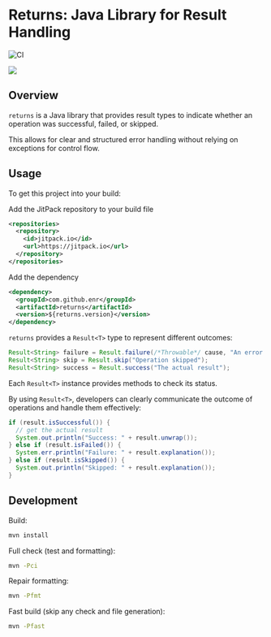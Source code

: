 # Returns: Java Library for Result Handling

![CI](https://github.com/enr/returns/workflows/CI/badge.svg)

[![](https://jitpack.io/v/enr/returns.svg)](https://jitpack.io/#enr/returns)


## Overview

`returns` is a Java library that provides result types to indicate whether an operation was successful, failed, or skipped.

This allows for clear and structured error handling without relying on exceptions for control flow.

## Usage

To get this project into your build:

Add the JitPack repository to your build file

```xml
<repositories>
  <repository>
    <id>jitpack.io</id>
    <url>https://jitpack.io</url>
  </repository>
</repositories>
```

Add the dependency

```xml
<dependency>
  <groupId>com.github.enr</groupId>
  <artifactId>returns</artifactId>
  <version>${returns.version}</version>
</dependency>
```

`returns` provides a `Result<T>` type to represent different outcomes:

```java
Result<String> failure = Result.failure(/*Throwable*/ cause, "An error occurred");
Result<String> skip = Result.skip("Operation skipped");
Result<String> success = Result.success("The actual result");
```

Each `Result<T>` instance provides methods to check its status.

By using `Result<T>`, developers can clearly communicate the outcome of operations and handle them effectively:

```java
if (result.isSuccessful()) {
  // get the actual result
  System.out.println("Success: " + result.unwrap());
} else if (result.isFailed()) {
  System.err.println("Failure: " + result.explanation());
} else if (result.isSkipped()) {
  System.out.println("Skipped: " + result.explanation());
}
```

## Development

Build:

```sh
mvn install
```

Full check (test and formatting):

```sh
mvn -Pci
```

Repair formatting:

```sh
mvn -Pfmt
```

Fast build (skip any check and file generation):

```sh
mvn -Pfast
```
